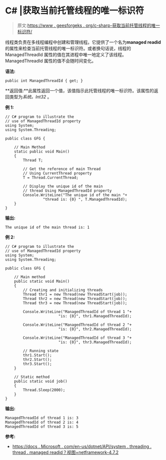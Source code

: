 # C# |获取当前托管线程的唯一标识符

> 原文:[https://www . geesforgeks . org/c-sharp-获取当前托管线程的唯一标识符/](https://www.geeksforgeeks.org/c-sharp-getting-the-unique-identifier-for-the-current-managed-thread/)

线程类负责在多线程编程中创建和管理线程。它提供了一个名为**managed readid**的属性来检查当前托管线程的唯一标识符。或者换句话说，线程的 ManagedThreadId 属性的值在其进程中唯一地定义了该线程。ManagedThreadId 属性的值不会随时间变化。

**语法:**

```
public int ManagedThreadId { get; }
```

**返回值:**此属性返回一个值，该值指示此托管线程的唯一标识符。该属性的返回类型为*系统。Int32* 。

**例 1:**

```
// C# program to illustrate the 
// use of ManagedThreadId property
using System;
using System.Threading;

public class GFG {

    // Main Method
    static public void Main()
    {
        Thread T;

        // Get the reference of main Thread
        // Using CurrentThread property
        T = Thread.CurrentThread;

        // Display the unique id of the main 
        // thread Using ManagedThreadId property
        Console.WriteLine("The unique id of the main "+
                 "thread is: {0} ", T.ManagedThreadId);
    }
}
```

**输出:**

```
The unique id of the main thread is: 1 

```

**例 2:**

```
// C# program to illustrate the 
// use of ManagedThreadId property
using System;
using System.Threading;

public class GFG {

    // Main method
    public static void Main()
    {
        // Creating and initializing threads
        Thread thr1 = new Thread(new ThreadStart(job));
        Thread thr2 = new Thread(new ThreadStart(job));
        Thread thr3 = new Thread(new ThreadStart(job));

        Console.WriteLine("ManagedThreadId of thread 1 "+
                        "is: {0}", thr1.ManagedThreadId);

        Console.WriteLine("ManagedThreadId of thread 2 "+
                        "is: {0}", thr2.ManagedThreadId);

        Console.WriteLine("ManagedThreadId of thread 3 "+
                        "is: {0}", thr3.ManagedThreadId);

        // Running state
        thr1.Start();
        thr2.Start();
        thr3.Start();
    }

    // Static method
    public static void job()
    {
        Thread.Sleep(2000);
    }
}
```

**输出:**

```
ManagedThreadId of thread 1 is: 3
ManagedThreadId of thread 2 is: 4
ManagedThreadId of thread 3 is: 5

```

**参考:**

*   [https://docs . Microsoft . com/en-us/dotnet/API/system . threading . thread . managed readid？视图=netframework-4.7.2](https://docs.microsoft.com/en-us/dotnet/api/system.threading.thread.managedthreadid?view=netframework-4.7.2)
